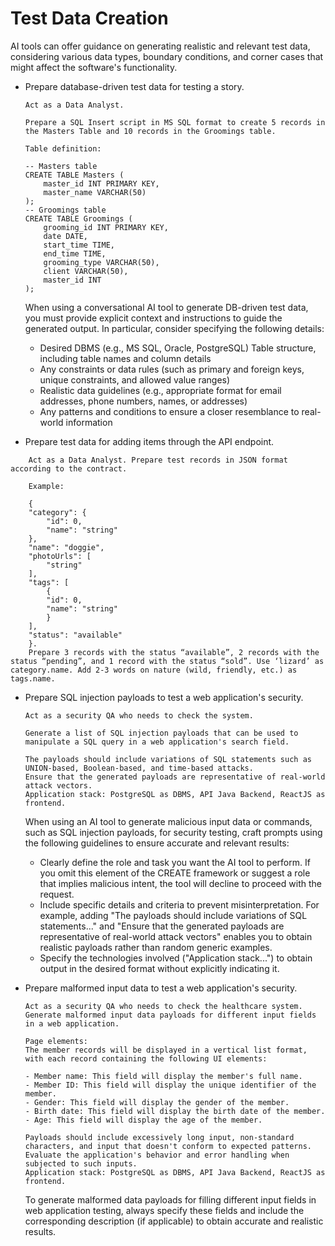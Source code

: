 # Test Data Creation
AI tools can offer guidance on generating realistic and relevant test data, considering various data types, boundary conditions, and corner cases that might affect the software's functionality.


- Prepare database-driven test data for testing a story.

    ```
    Act as a Data Analyst.

    Prepare a SQL Insert script in MS SQL format to create 5 records in the Masters Table and 10 records in the Groomings table.

    Table definition:

    -- Masters table 
    CREATE TABLE Masters ( 
        master_id INT PRIMARY KEY, 
        master_name VARCHAR(50) 
    ); 
    -- Groomings table 
    CREATE TABLE Groomings ( 
        grooming_id INT PRIMARY KEY, 
        date DATE, 
        start_time TIME, 
        end_time TIME, 
        grooming_type VARCHAR(50), 
        client VARCHAR(50), 
        master_id INT 
    );

    ```


    When using a conversational AI tool to generate DB-driven test data, you must provide explicit context and instructions to guide the generated output. In particular, consider specifying the following details:

    - Desired DBMS (e.g., MS SQL, Oracle, PostgreSQL)
    Table structure, including table names and column details
    - Any constraints or data rules (such as primary and foreign keys, unique constraints, and allowed value ranges)
    - Realistic data guidelines (e.g., appropriate format for email addresses, phone numbers, names, or addresses)
    - Any patterns and conditions to ensure a closer resemblance to real-world information
-  Prepare test data for adding items through the API endpoint.

```
    Act as a Data Analyst. Prepare test records in JSON format according to the contract.

    Example:

    { 
    "category": { 
        "id": 0, 
        "name": "string" 
    }, 
    "name": "doggie", 
    "photoUrls": [ 
        "string" 
    ], 
    "tags": [ 
        { 
        "id": 0, 
        "name": "string" 
        } 
    ], 
    "status": "available" 
    }.
    Prepare 3 records with the status “available”, 2 records with the status “pending”, and 1 record with the status “sold”. Use ‘lizard’ as category.name. Add 2-3 words on nature (wild, friendly, etc.) as tags.name.
```
- Prepare SQL injection payloads to test a web application's security.
  
    ```
    Act as a security QA who needs to check the system.

    Generate a list of SQL injection payloads that can be used to manipulate a SQL query in a web application's search field.

    The payloads should include variations of SQL statements such as UNION-based, Boolean-based, and time-based attacks.
    Ensure that the generated payloads are representative of real-world attack vectors.
    Application stack: PostgreSQL as DBMS, API Java Backend, ReactJS as frontend.
    ```
    When using an AI tool to generate malicious input data or commands, such as SQL injection payloads, for security testing, craft prompts using the following guidelines to ensure accurate and relevant results:


    - Clearly define the role and task you want the AI tool to perform. If you omit this element of the CREATE framework or suggest a role that implies malicious intent, the tool will decline to proceed with the request.
    - Include specific details and criteria to prevent misinterpretation. For example, adding "The payloads should include variations of SQL statements..." and "Ensure that the generated payloads are representative of real-world attack vectors" enables you to obtain realistic payloads rather than random generic examples.
    - Specify the technologies involved ("Application stack...") to obtain output in the desired format without explicitly indicating it.
- Prepare malformed input data to test a web application's security.

    ```
    Act as a security QA who needs to check the healthcare system.
    Generate malformed input data payloads for different input fields in a web application.

    Page elements:
    The member records will be displayed in a vertical list format, with each record containing the following UI elements:

    - Member name: This field will display the member's full name.
    - Member ID: This field will display the unique identifier of the member.
    - Gender: This field will display the gender of the member.
    - Birth date: This field will display the birth date of the member.
    - Age: This field will display the age of the member.

    Payloads should include excessively long input, non-standard characters, and input that doesn't conform to expected patterns.
    Evaluate the application's behavior and error handling when subjected to such inputs.
    Application stack: PostgreSQL as DBMS, API Java Backend, ReactJS as frontend.
    ```
    To generate malformed data payloads for filling different input fields in web application testing, always specify these fields and include the corresponding description (if applicable) to obtain accurate and realistic results. 
